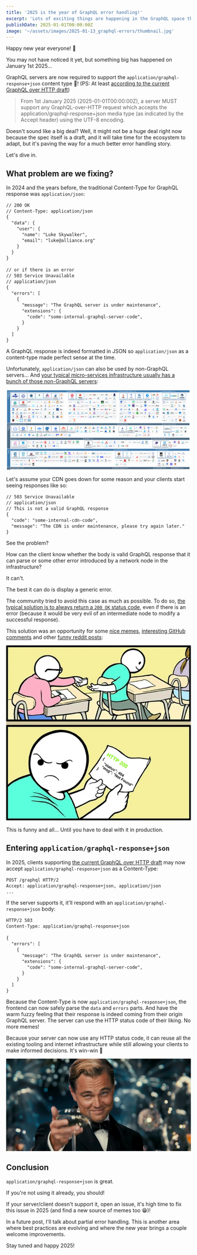 ```yaml
---
title: '2025 is the year of GraphQL error handling!'
excerpt: 'Lots of exciting things are happening in the GraphQL space this year!'
publishDate: 2025-01-01T00:00:00Z
image: '~/assets/images/2025-01-13_graphql-errors/thumbnail.jpg'
---
```


Happy new year everyone! 🎉

You may not have noticed it yet, but something big has happened on January 1st 2025...

GraphQL servers are now required to support the `application/graphql-response+json` content type 🎉! (PS: At least [according to the current GraphQL over HTTP draft](https://github.com/graphql/graphql-over-http/blob/main/spec/GraphQLOverHTTP.md?plain=1#L474))

> From 1st January 2025 (2025-01-01T00:00:00Z), a server MUST support any GraphQL-over-HTTP request which accepts the application/graphql-response+json media type (as indicated by the Accept header) using the UTF-8 encoding.

Doesn't sound like a big deal? Well, it might not be a huge deal right now because the spec itself is a draft, and it will take time for the ecosystem to adapt, but it's paving the way for a much better error handling story.

Let's dive in.

## What problem are we fixing?

In 2024 and the years before, the traditional Content-Type for GraphQL response was `application/json`:

```json5
// 200 OK
// Content-Type: application/json
{
  "data": {
    "user": {
      "name": "Luke Skywalker",
      "email": "luke@alliance.org"
    }
  }
}

// or if there is an error
// 503 Service Unavailable
// application/json
{
  "errors": [
    {
      "message": "The GraphQL server is under maintenance",
      "extensions": {
        "code": "some-internal-graphql-server-code",
      }
    }
  ]
}
```

A GraphQL response is indeed formatted in JSON so `application/json` as a content-type made perfect sense at the time.

Unfortunately, `application/json` can also be used by non-GraphQL servers... And [your typical micro-services infrastructure usually has a bunch of those non-GraphQL servers](https://landscape.cncf.io/):

![](../../assets/images/2025-01-13_graphql-errors/landscape.png)

Let's assume your CDN goes down for some reason and your clients start seeing responses like so:

```JSON5
// 503 Service Unavailable
// application/json
// This is not a valid GraphQL response
{
  "code": "some-internal-cdn-code",
  "message": "The CDN is under maintenance, please try again later."
}
```

See the problem?

How can the client know whether the body is valid GraphQL response that it can parse or some other error introduced by a network node in the infrastructure?

It can't.

The best it can do is display a generic error.

The community tried to avoid this case as much as possible. To do so, [the typical solution is to always return a `200 OK` status code](https://graphql.github.io/graphql-over-http/draft/#note-ba11a), even if there is an error (because it would be very evil of an intermediate node to modify a successful response).

This solution was an opportunity for some [nice memes](https://x.com/iamdevloper/status/1384074981840097289), [interesting GitHub comments](https://github.com/rmosolgo/graphql-ruby/issues/1130#issuecomment-347373937) and other [funny reddit posts](https://www.reddit.com/r/ProgrammerHumor/comments/q4g93s/why/):

![](../../assets/images/2025-01-13_graphql-errors/200_ok.webp)

This is funny and all... Until you have to deal with it in production.

## Entering `application/graphql-response+json`

In 2025, clients supporting [the current GraphQL over HTTP draft](https://graphql.github.io/graphql-over-http/draft/) may now accept `application/graphql-response+json` as a Content-Type:

```
POST /graphql HTTP/2
Accept: application/graphql-response+json, application/json
...
```

If the server supports it, it'll respond with an `application/graphql-response+json` body:

```
HTTP/2 503
Content-Type: application/graphql-response+json

{
  "errors": [
    {
      "message": "The GraphQL server is under maintenance",
      "extensions": {
        "code": "some-internal-graphql-server-code",
      }
    }
  ]
}
```

Because the Content-Type is now `application/graphql-response+json`, the frontend can now safely parse the `data` and `errors` parts. And have the warm fuzzy feeling that their response is indeed coming from their origin GraphQL server. The server can use the HTTP status code of their liking. No more memes!

Because your server can now use any HTTP status code, it can reuse all the existing tooling and internet infrastructure while still allowing your clients to make informed decisions. It's win-win 🙌

![](../../assets/images/2025-01-13_graphql-errors/success.jpg)

## Conclusion

`application/graphql-response+json` is great.

If you're not using it already, you should!

If your server/client doesn't support it, open an issue, it's high time to fix this issue in 2025 (and find a new source of memes too 😁)!

In a future post, I'll talk about partial error handling. This is another area where best practices are evolving and where the new year brings a couple welcome improvements.

Stay tuned and happy 2025!
